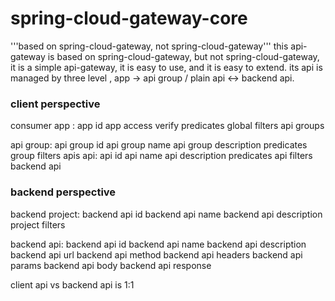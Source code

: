 # spring-cloud-gateway-core

'''based on spring-cloud-gateway, not spring-cloud-gateway'''
this api-gateway is based on spring-cloud-gateway, but not spring-cloud-gateway, it is a simple api-gateway, it is easy
to use, and it is easy to extend.
its api is managed by three level , app -> api group / plain api <-> backend api.

### client perspective
consumer app :
        app id
        app access verify
        predicates
        global filters
        api groups

api group:
        api group id
        api group name
        api group description
        predicates
        group filters
        apis
api:
        api id
        api name
        api description
        predicates
        api filters
        backend api

### backend perspective
backend project:
        backend api id
        backend api name
        backend api description
        project filters

backend api:
        backend api id
        backend api name
        backend api description
        backend api url
        backend api method
        backend api headers
        backend api params
        backend api body
        backend api response

client api vs backend api is 1:1